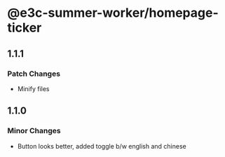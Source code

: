 # @e3c-summer-worker/homepage-ticker

## 1.1.1

### Patch Changes

- Minify files

## 1.1.0

### Minor Changes

- Button looks better, added toggle b/w english and chinese

